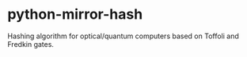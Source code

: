 # python-mirror-hash
Hashing algorithm for optical/quantum computers based on Toffoli and Fredkin gates.
